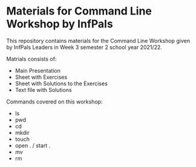 # Materials for Command Line Workshop by InfPals

This repository contains materials for the Command Line Workshop given by InfPals Leaders in Week 3 semester 2 school year 2021/22.

Matrials consists of:
- Main Presentation
- Sheet with Exercises
- Sheet with Solutions to the Exercises
- Text file with Solutions

Commands covered on this workshop:
- ls
- pwd
- cd
- mkdir
- touch
- open . / start .
- mv
- rm

